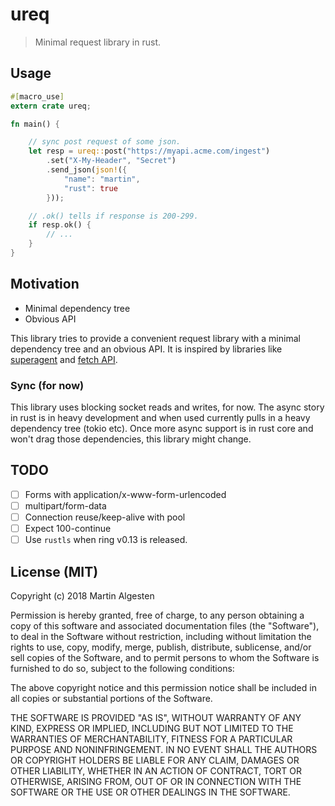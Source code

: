# ureq

> Minimal request library in rust.

## Usage

```rust
#[macro_use]
extern crate ureq;

fn main() {

    // sync post request of some json.
    let resp = ureq::post("https://myapi.acme.com/ingest")
        .set("X-My-Header", "Secret")
        .send_json(json!({
            "name": "martin",
            "rust": true
        }));

    // .ok() tells if response is 200-299.
    if resp.ok() {
        // ...
    }
}
```

## Motivation

  * Minimal dependency tree
  * Obvious API

This library tries to provide a convenient request library with a minimal dependency
tree and an obvious API. It is inspired by libraries like
[superagent](http://visionmedia.github.io/superagent/) and
[fetch API](https://developer.mozilla.org/en-US/docs/Web/API/Fetch_API).

### Sync (for now)

This library uses blocking socket reads and writes, for now.
The async story in rust is in heavy development and when used
currently pulls in a heavy dependency tree (tokio etc). Once
more async support is in rust core and won't drag those
dependencies, this library might change.


## TODO

- [ ] Forms with application/x-www-form-urlencoded
- [ ] multipart/form-data
- [ ] Connection reuse/keep-alive with pool
- [ ] Expect 100-continue
- [ ] Use `rustls` when ring v0.13 is released.

## License (MIT)

Copyright (c) 2018 Martin Algesten

Permission is hereby granted, free of charge, to any person obtaining a copy
of this software and associated documentation files (the "Software"), to deal
in the Software without restriction, including without limitation the rights
to use, copy, modify, merge, publish, distribute, sublicense, and/or sell
copies of the Software, and to permit persons to whom the Software is
furnished to do so, subject to the following conditions:

The above copyright notice and this permission notice shall be included in all
copies or substantial portions of the Software.

THE SOFTWARE IS PROVIDED "AS IS", WITHOUT WARRANTY OF ANY KIND, EXPRESS OR
IMPLIED, INCLUDING BUT NOT LIMITED TO THE WARRANTIES OF MERCHANTABILITY,
FITNESS FOR A PARTICULAR PURPOSE AND NONINFRINGEMENT. IN NO EVENT SHALL THE
AUTHORS OR COPYRIGHT HOLDERS BE LIABLE FOR ANY CLAIM, DAMAGES OR OTHER
LIABILITY, WHETHER IN AN ACTION OF CONTRACT, TORT OR OTHERWISE, ARISING FROM,
OUT OF OR IN CONNECTION WITH THE SOFTWARE OR THE USE OR OTHER DEALINGS IN THE
SOFTWARE.
